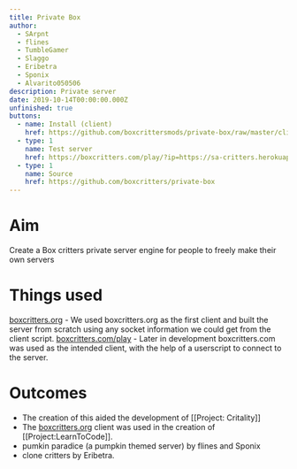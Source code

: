```yaml
---
title: Private Box
author:
  - SArpnt
  - flines
  - TumbleGamer
  - Slaggo
  - Eribetra
  - Sponix
  - Alvarito050506
description: Private server
date: 2019-10-14T00:00:00.000Z
unfinished: true
buttons:
  - name: Install (client)
    href: https://github.com/boxcrittersmods/private-box/raw/master/client.user.js
  - type: 1
    name: Test server
    href: https://boxcritters.com/play/?ip=https://sa-critters.herokuapp.com/
  - type: 1
    name: Source
    href: https://github.com/boxcritters/private-box
---
```

# Aim
Create a Box critters private server engine for people to freely make their own servers
# Things used
[boxcritters.org](https://boxcritters.org) - We used boxcritters.org as the first client and built the server from scratch using any socket information we could get from the client script.
[boxcritters.com/play](https://boxcritters.com/play) - Later in development boxcritters.com was used as the intended client, with the help of a userscript to connect to the server.
# Outcomes
- The creation of this aided the development of [[Project: Critality]]
- The [boxcritters.org](https://boxcritters.org) client was used in the creation of [[Project:LearnToCode]].
- pumkin paradice (a pumpkin themed server) by flines and Sponix
- clone critters by Eribetra.
